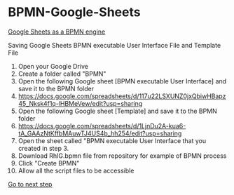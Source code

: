# BPMN-Google-Sheets
<u>Google Sheets as a BPMN engine</u>

Saving Google Sheets BPMN executable User Interface File and Template File
1) Open your Google Drive
2) Create a folder called "BPMN"
3) Open the following Google sheet [BPMN executable User Interface] and save it to the BPMN folder
4) https://docs.google.com/spreadsheets/d/117u22LSXUNZ0jxQbiwHBapz45_Nksk4f1q-lHBMeVew/edit?usp=sharing
5) Open the following Google sheet [Template] and save it to the BPMN folder
6) https://docs.google.com/spreadsheets/d/1LjnDu2A-kua6-tA_GAAzNtKffbMAuwTJ4US4b_hh254/edit?usp=sharing
7) Open the sheet called "BPMN executable User Interface that you created in step 3.
8) Download RhIG.bpmn file from repository for example of BPMN process
9) Click "Create BPMN"
10) Allow all the script files to be accessible

<a href="openBPMN.md">Go to next step</a>

